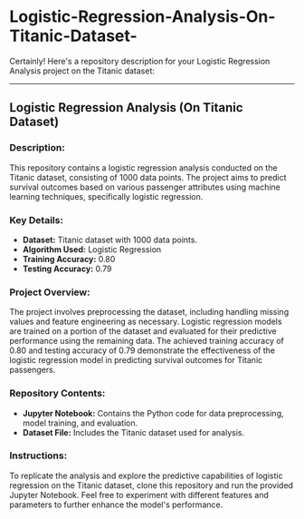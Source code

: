 # Logistic-Regression-Analysis-On-Titanic-Dataset-
Certainly! Here's a repository description for your Logistic Regression Analysis project on the Titanic dataset:

---

## Logistic Regression Analysis (On Titanic Dataset)

### Description:
This repository contains a logistic regression analysis conducted on the Titanic dataset, consisting of 1000 data points. The project aims to predict survival outcomes based on various passenger attributes using machine learning techniques, specifically logistic regression.

### Key Details:
- **Dataset:** Titanic dataset with 1000 data points.
- **Algorithm Used:** Logistic Regression
- **Training Accuracy:** 0.80
- **Testing Accuracy:** 0.79

### Project Overview:
The project involves preprocessing the dataset, including handling missing values and feature engineering as necessary. Logistic regression models are trained on a portion of the dataset and evaluated for their predictive performance using the remaining data. The achieved training accuracy of 0.80 and testing accuracy of 0.79 demonstrate the effectiveness of the logistic regression model in predicting survival outcomes for Titanic passengers.

### Repository Contents:
- **Jupyter Notebook:** Contains the Python code for data preprocessing, model training, and evaluation.
- **Dataset File:** Includes the Titanic dataset used for analysis.

### Instructions:
To replicate the analysis and explore the predictive capabilities of logistic regression on the Titanic dataset, clone this repository and run the provided Jupyter Notebook. Feel free to experiment with different features and parameters to further enhance the model's performance.

